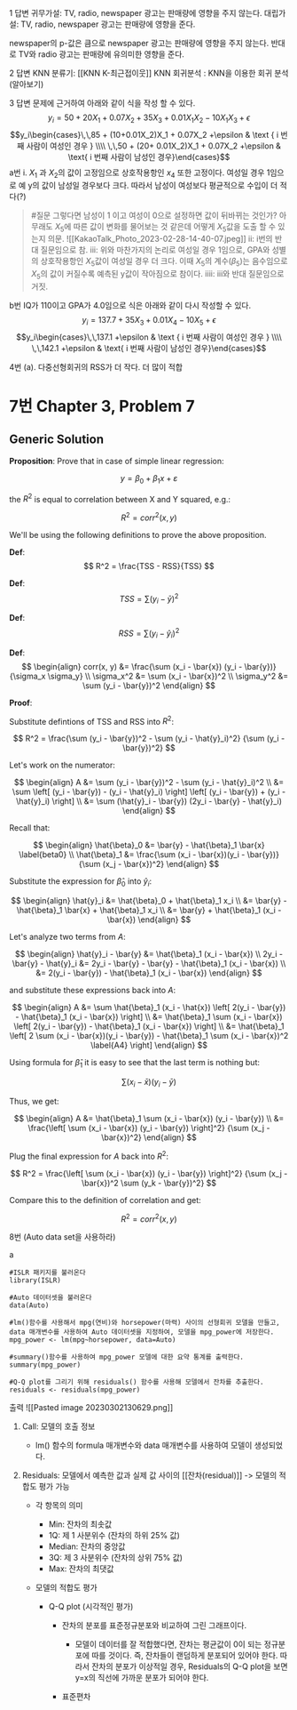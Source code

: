 1 답변
귀무가설: TV, radio, newspaper 광고는 판매량에 영향을 주지 않는다.
대립가설: TV, radio, newspaper 광고는 판매량에 영향을 준다.

newspaper의 p-값은 큼으로 newspaper 광고는 판매량에 영향을 주지 않는다. 
반대로 TV와 radio 광고는 판매량에 유의미한 영향을 준다. 

2 답변
KNN 분류기: [[KNN K-최근접이웃]]
KNN 회귀분석 : KNN을 이용한 회귀 분석(알아보기)

3 답변
문제에 근거하여 아래와 같이 식을 작성 할 수 있다.
$$y_i = 50 + 20X_1 + 0.07X_2 + 35X_3 + 0.01X_1X_2 -10X_1X_3 +\epsilon$$
$$y_i\begin{cases}\,\,85 + (10+0.01X_2)X_1 + 0.07X_2 +\epsilon & \text { i 번째 사람이 여성인 경우 } \\\\ \,\,50 + (20+ 0.01X_2)X_1 + 0.07X_2 +\epsilon & \text{ i 번째 사람이 남성인 경우}\end{cases}$$
a번
i. $X_1$ 과 $X_2$의 값이 고정임으로 상호작용항인 $x_4$ 또한 고정이다. 여성일 경우 1임으로 예 y의 값이 남성일 경우보다 크다. 따라서 남성이 여성보다 평균적으로 수입이 더 적다(?)
> #질문 
> 그렇다면 남성이 1 이고 여성이 0으로 설정하면 값이 뒤바뀌는 것인가? 아무래도 $X_5$에 따른 값이 변화를 물어보는 것 같은데 어떻게 $X_5$값을 도출 할 수 있는지 의문.
![[KakaoTalk_Photo_2023-02-28-14-40-07.jpeg]]
ii: i번의 반대 질문임으로 참.
iii: 위와 마찬가지의 논리로 여성일 경우 1임으로, GPA와 성별의 상호작용항인 $X_5$값이 여성일 경우 더 크다. 이때 $X_5$의 계수($\beta_5$)는 음수임으로 $X_5$의 값이 커질수록 예측된 y값이 작아짐으로 참이다.
iiii: iii와 반대 질문임으로 거짓.

b번
IQ가 110이고 GPA가 4.0임으로 식은 아래와 같이 다시 작성할 수 있다.
$$y_i = 137.7 + 35X_3 + 0.01X_4 -10X_5 +\epsilon$$
$$y_i\begin{cases}\,\,137.1 +\epsilon & \text { i 번째 사람이 여성인 경우 } \\\\ \,\,142.1 +\epsilon & \text{ i 번째 사람이 남성인 경우}\end{cases}$$


4번
(a). 다중선형회귀의 RSS가 더 작다. 더 많이 적합



7번
Chapter 3, Problem 7
========================================================

Generic Solution
--------------------------------------------------------

**Proposition**: Prove that in case of simple linear regression:

$$ y = \beta_0 + \beta_1 x + \varepsilon $$

the $R^2$ is equal to correlation between X and Y squared, e.g.:

$$ R^2 = corr^2(x, y) $$

We'll be using the following definitions to prove the above proposition.

**Def**:
$$ R^2 = \frac{TSS - RSS}{TSS} $$

**Def**:
$$ TSS = \sum (y_i - \bar{y})^2 \label{TSS} $$

**Def**:
$$ RSS = \sum (y_i - \hat{y}_i)^2 \label{RSS} $$ 

**Def**:
$$
\begin{align}
  corr(x, y) &= \frac{\sum (x_i - \bar{x}) (y_i - \bar{y})}
                     {\sigma_x \sigma_y} \\
  \sigma_x^2 &= \sum (x_i - \bar{x})^2 \\
  \sigma_y^2 &= \sum (y_i - \bar{y})^2
\end{align}
$$

**Proof**:

Substitute defintions of TSS and RSS into $R^2$:

$$
R^2 = \frac{\sum (y_i - \bar{y})^2 - \sum (y_i - \hat{y}_i)^2}
           {\sum (y_i - \bar{y})^2}
$$

Let's work on the numerator:

$$
\begin{align}
  A &= \sum (y_i - \bar{y})^2 - \sum (y_i - \hat{y}_i)^2 \\
    &= \sum \left[ (y_i - \bar{y}) - (y_i - \hat{y}_i) \right] 
            \left[ (y_i - \bar{y}) + (y_i - \hat{y}_i) \right] \\
    &= \sum (\hat{y}_i - \bar{y})
            (2y_i - \bar{y} - \hat{y}_i)
\end{align}
$$

Recall that:

$$
\begin{align}
  \hat{\beta}_0 &= \bar{y} - \hat{\beta}_1 \bar{x} \label{beta0} \\
  \hat{\beta}_1 &= \frac{\sum (x_i - \bar{x})(y_i - \bar{y})}
                        {\sum (x_j - \bar{x})^2}
\end{align}
$$

Substitute the expression for $\hat{\beta}_0$ into $\hat{y}_i$:

$$
\begin{align}
  \hat{y}_i &= \hat{\beta}_0 + \hat{\beta}_1 x_i \\
            &= \bar{y} - \hat{\beta}_1 \bar{x} + \hat{\beta}_1 x_i \\
            &= \bar{y} + \hat{\beta}_1 (x_i - \bar{x})
\end{align}
$$

Let's analyze two terms from $A$:

$$
\begin{align}
         \hat{y}_i - \bar{y} &= \hat{\beta}_1 (x_i - \bar{x}) \\
  2y_i - \bar{y} - \hat{y}_i &= 2y_i - \bar{y} - \bar{y} -
                                \hat{\beta}_1 (x_i - \bar{x}) \\
                             &= 2(y_i - \bar{y}) - 
                                \hat{\beta}_1 (x_i - \bar{x}) 
\end{align}
$$

and substitute these expressions back into $A$:

$$
\begin{align}
  A &= \sum \hat{\beta}_1 (x_i - \hat{x})
            \left[ 2(y_i - \bar{y}) - \hat{\beta}_1 (x_i - \bar{x}) \right] \\
    &= \hat{\beta}_1 \sum (x_i - \bar{x})
                          \left[ 2(y_i - \bar{y}) -
                                 \hat{\beta}_1 (x_i - \bar{x}) \right] \\
    &= \hat{\beta}_1
       \left[ 2 \sum (x_i - \bar{x})(y_i - \bar{y}) -
              \hat{\beta}_1 \sum (x_i - \bar{x})^2 \label{A4} \right]
\end{align}
$$

Using formula for $\hat{\beta}_1$ it is easy to see that the last term is
nothing but:

$$ \sum (x_i - \bar{x}) (y_i - \bar{y}) $$

Thus, we get:

$$
\begin{align}
  A &= \hat{\beta}_1 \sum (x_i - \bar{x}) (y_i - \bar{y}) \\
    &= \frac{\left[ \sum (x_i - \bar{x}) (y_i - \bar{y}) \right]^2}
            {\sum (x_j - \bar{x})^2}
\end{align}
$$

Plug the final expression for $A$ back into $R^2$:

$$
R^2 = \frac{\left[ \sum (x_i - \bar{x}) (y_i - \bar{y}) \right]^2}
           {\sum (x_j - \bar{x})^2 \sum (y_k - \bar{y})^2}
$$

Compare this to the definition of correlation and get:

$$ R^2 = corr^2(x, y) $$

8번 (Auto data set을 사용하라)

a
```
#ISLR 패키지를 불러온다
library(ISLR)

#Auto 데이터셋을 불러온다
data(Auto)

#lm()함수를 사용해서 mpg(연비)와 horsepower(마력) 사이의 선형회귀 모델을 만들고, data 매개변수를 사용하여 Auto 데이터셋을 지정하여, 모델을 mpg_power에 저장한다.
mpg_power <- lm(mpg~horsepower, data=Auto)

#summary()함수를 사용하여 mpg_power 모델에 대한 요약 통계를 출력한다.
summary(mpg_power)

#Q-Q plot를 그리기 위해 residuals() 함수를 사용해 모델에서 잔차를 추출한다.
residuals <- residuals(mpg_power)
```
출력
![[Pasted image 20230302130629.png]]
1. Call: 모델의 호출 정보
	* lm() 함수의 formula 매개변수와 data 매개변수를 사용하여 모델이 생성되었다.

2. Residuals: 모델에서 예측한 값과 실제 값 사이의 [[잔차(residual)]] -> 모델의 적합도 평가 가능
	* 각 항목의 의미
		- Min: 잔차의 최솟값
		- 1Q: 제 1 사분위수 (잔차의 하위 25% 값)
		- Median: 잔차의 중앙값
		- 3Q: 제 3 사분위수 (잔차의 상위 75% 값)
		- Max: 잔차의 최댓값
	
	* 모델의 적합도 평가
		* Q-Q plot (시각적인 평가)
			* 잔차의 분포를 표준정규분포와 비교하여 그린 그래프이다.
				- 모델이 데이터를 잘 적합했다면, 잔차는 평균값이 0이 되는 정규분포에 따를 것이다. 즉, 잔차들이 랜덤하게 분포되어 있어야 한다. 따라서 잔차의 분포가 이상적일 경우, Residuals의 Q-Q plot을 보면 y=x의 직선에 가까운 분포가 되어야 한다.  
				
			* 표준편차